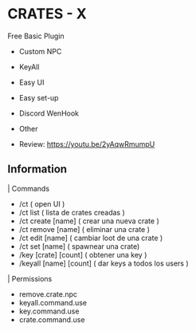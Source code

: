 # CRATES - X
Free Basic Plugin

- Custom NPC
- KeyAll
- Easy UI
- Easy set-up 
- Discord WenHook
- Other

- Review: https://youtu.be/2yAqwRmumpU

## Information 
| Commands
- /ct ( open UI )
- /ct list ( lista de crates creadas )
- /ct create [name] ( crear una nueva crate )
- /ct remove [name] ( eliminar una crate )
- /ct edit [name] ( cambiar loot de una crate )
- /ct set [name] ( spawnear una crate)
- /key [crate] [count] ( obtener una key )
- /keyall [name] [count] ( dar keys a todos los users )

| Permissions
- remove.crate.npc
- keyall.command.use
- key.command.use
- crate.command.use
